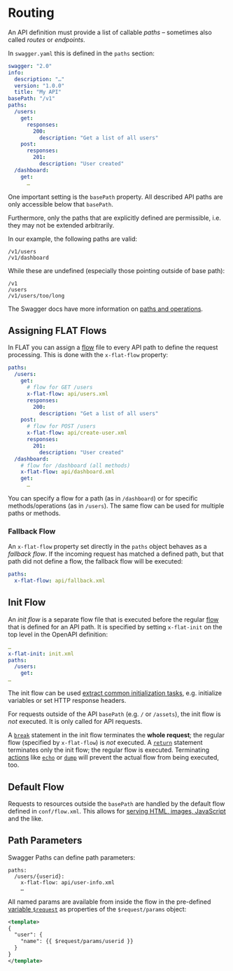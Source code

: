 # Routing

An API definition must provide a list of callable _paths_ – sometimes also called _routes_ or _endpoints_.

In `swagger.yaml` this is defined in the `paths` section:

```yaml
swagger: "2.0"
info:
  description: "…"
  version: "1.0.0"
  title: "My API"
basePath: "/v1"
paths:
  /users:
    get:
      responses:
        200:
          description: "Get a list of all users"
    post:
      responses:
        201:
          description: "User created"
  /dashboard:
    get:
      …
```

One important setting is the `basePath` property. All described API paths are only accessible below that `basePath`.

Furthermore, only the paths that are explicitly defined are permissible, i.e. they may not be extended arbitrarily.

In our example, the following paths are valid:

```
/v1/users
/v1/dashboard
```

While these are undefined (especially those pointing outside of base path):
```
/v1
/users
/v1/users/too/long
```

The Swagger docs have more information on [paths and operations](https://swagger.io/docs/specification/2-0/paths-and-operations/).

## Assigning FLAT Flows

In FLAT you can assign a [flow](/reference/flow.md) file to every API path to define the request processing. This is done with the `x-flat-flow` property:

```yaml
paths:
  /users:
    get:
      # flow for GET /users
      x-flat-flow: api/users.xml
      responses:
        200:
          description: "Get a list of all users"
    post:
      # flow for POST /users
      x-flat-flow: api/create-user.xml
      responses:
        201:
          description: "User created"
  /dashboard:
    # flow for /dashboard (all methods)
    x-flat-flow: api/dashboard.xml
    get:
      …
```

You can specify a flow for a path (as in `/dashboard`) or for specific methods/operations (as in `/users`). The same flow can be used for multiple paths or methods.

### Fallback Flow

An `x-flat-flow` property set directly in the `paths` object behaves as a _fallback flow_. If the incoming request has matched a defined path, but that path did not define a flow, the fallback flow will be executed:

```yaml
paths:
  x-flat-flow: api/fallback.xml
```

## Init Flow

An _init flow_ is a separate flow file that is executed before the regular [flow](/reference/flow.md)
that is defined for an API path. It is specified by setting `x-flat-init` on
the top level in the OpenAPI definition:

```yaml
…
x-flat-init: init.xml
paths:
  /users:
    get:
…
```

The init flow can be used [extract common initialization
tasks](/cookbook/init-flow.md), e.g. initialize variables or set HTTP response
headers.

For requests outside of the API `basePath` (e.g. `/` or `/assets`), the init
flow is _not_ executed. It is only called for API requests.

A [`break`](#break) statement in the init flow terminates the **whole
request**; the regular flow (specified by `x-flat-flow`) is _not_ executed. A
[`return`](#return) statement terminates only the init flow; the regular flow
is executed. Terminating [actions](actions/README.md) like
[`echo`](actions/echo.md) or [`dump`](actions/dump.md) will prevent the actual
flow from being executed, too.

## Default Flow

Requests to resources outside the `basePath` are handled by the default flow defined
in `conf/flow.xml`. This allows for [serving HTML, images, JavaScript](/cookbook/file-serving.md) and the like.


## Path Parameters

Swagger Paths can define path parameters:

```
paths:
  /users/{userid}:
    x-flat-flow: api/user-info.xml
    …
```

All named params are available from inside the flow in the pre-defined [variable `$request`](/reference/variables.md#predefined-variables) as properties of the `$request/params` object:

```xml
<template>
{
  "user": {
    "name": {{ $request/params/userid }}
  }
}
</template>
```

